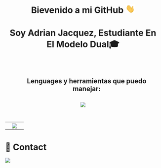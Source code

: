 <h1 align="center"> Bievenido a mi GitHub <img src="https://raw.githubusercontent.com/ABSphreak/ABSphreak/master/gifs/Hi.gif" width="30px"></h1>
<h1 align="center"> Soy Adrian Jacquez, Estudiante En El Modelo Dual🎓</h1>
<br>
<div id="user-content-toc">
  <ul align="center">
    <summary><h2 style="display: inline-block">Lenguages y herramientas que puedo manejar:</h2></summary>
  </ul>
</div>
<!--tech stack icons-->
<p align="center">
  <a href="https://skillicons.dev">
    <img src="https://skillicons.dev/icons?i=git,bootstrap,cpp,cs,css,github,html,js,mysql,react,tailwind,astro,typescript,vite&perline=14" />
  </a>
</p>
<br>


<p align="center">
  <!--- stats (start) -->
<table align="center">
<tr border="none">
<td width="50%" align="center">
  

  <img  align="center"  src="https://github-readme-stats.anuraghazra1.vercel.app/api/top-langs/?username=AdrianJacquez&theme=dark&hide_border=false&no-bg=true&no-frame=true&langs_count=10"/>
  
  </td>
</tr>
</table>
<p>
  <h1>📱 Contact </h1>
<a href="www.linkedin.com/in/
jacquez-lerma-0a06852b7

"><img src="https://img.shields.io/badge/LinkedIn-0077B5?style=for-the-badge&logo=linkedin&logoColor=white"></a>
<img src="https://img.shields.io/badge/WhatsApp-25D366?style=for-the-badge&logo=whatsapp&logoColor=white">
</p>





